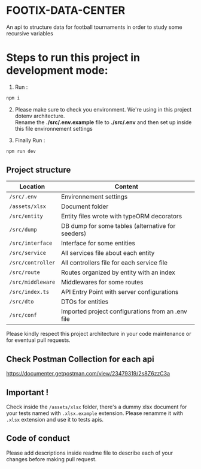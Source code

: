 # FOOTIX-DATA-CENTER
An api to structure data for football tournaments in order to study some recursive variables

# Steps to run this project in development mode:

1. Run :
```bash
npm i
```
2. Please make sure to check you environment. We're using in this project dotenv architecture.<br>
Rename the **./src/.env.example** file to **./src/.env** and then set up inside this file environnement settings

3. Finally Run : 
```bash
npm run dev
```

## Project structure

| Location             |  Content                                   |
|----------------------|--------------------------------------------|
| `/src/.env`  | Environnement settings                    |
| `/assets/xlsx`  | Document folder                     |
| `/src/entity`   | Entity files wrote with typeORM decorators  |
| `/src/dump`   | DB dump for some tables (alternative for seeders)  |
| `/src/interface`   | Interface for some entities  |
| `/src/service`   | All services file about each entity |
| `/src/controller`   | All controllers file for each service file |
| `/src/route`        | Routes organized by entity with an index |
| `/src/middleware`   | Middlewares for some routes  |
| `/src/index.ts` | API Entry Point with server configurations |
| `/src/dto`     | DTOs for entities          |
| `/src/conf`     | Imported project configurations from an .env file  |

Please kindly respect this project architecture in your code maintenance or for eventual pull requests.


## Check Postman Collection for each api
https://documenter.getpostman.com/view/23479319/2s8Z6zzC3a

## Important !
Check inside the `/assets/xlsx` folder, there's a dummy xlsx document for your tests named with `.xlsx.example` extension.
Please renamme it with `.xlsx` extension and use it to tests apis.

## Code of conduct
Please add descriptions inside readme file to describe each of your changes before making pull request.

[link-author]: https://github.com/yaasiin-ayeva
